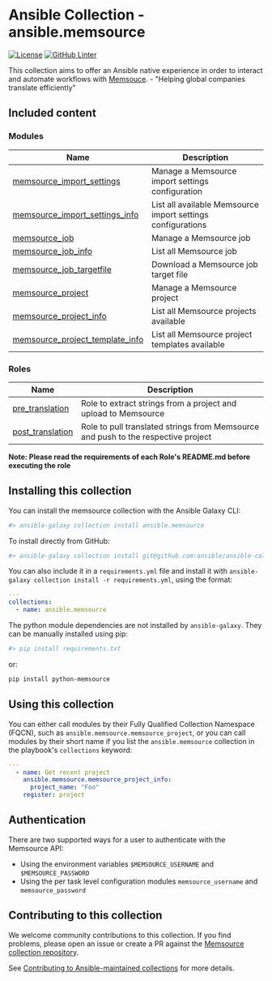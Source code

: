 # Ansible Collection - ansible.memsource

[![License](https://img.shields.io/badge/License-Apache%202.0-blue.svg)](https://opensource.org/licenses/Apache-2.0) [![GitHub Linter](https://github.com/ansible/ansible-collection-memsource/workflows/Linter/badge.svg)](https://github.com/marketplace/actions/super-linter)

This collection aims to offer an Ansible native experience in order to interact and automate workflows with [Memsouce](https://www.memsource.com/). - "Helping global companies translate efficiently"

## Included content

### Modules

Name | Description
--- | ---
[memsource_import_settings](./plugins/modules/memsource_import_settings.py) | Manage a Memsource import settings configuration
[memsource_import_settings_info](./plugins/modules/memsource_import_settings_info.py) | List all available Memsource import settings configurations
[memsource_job](./plugins/modules/memsource_job.py) | Manage a Memsource job
[memsource_job_info](./plugins/modules/memsource_job_info.py) | List all Memsource job
[memsource_job_targetfile](./plugins/modules/memsource_job_targetfile.py) | Download a Memsource job target file
[memsource_project](./plugins/modules/memsource_project.py) | Manage a Memsource project
[memsource_project_info](./plugins/modules/memsource_project_info.py) | List all Memsource projects available
[memsource_project_template_info](./plugins/modules/memsource_project_template_info.py) | List all Memsource project templates available

### Roles
Name | Description
--- | ---
[pre_translation](./roles/pre_translation) | Role to extract strings from a project and upload to Memsource
[post_translation](./roles/post_translation) | Role to pull translated strings from Memsource and push to the respective project

**Note: Please read the requirements of each Role's README.md before executing the role**

## Installing this collection

You can install the memsource collection with the Ansible Galaxy CLI:

```sh
#> ansible-galaxy collection install ansible.memsource
```

To install directly from GitHub:

```sh
#> ansible-galaxy collection install git@github.com:ansible/ansible-collection-memsource.git
```

You can also include it in a `requirements.yml` file and install it with `ansible-galaxy collection install -r requirements.yml`, using the format:

```yaml
---
collections:
  - name: ansible.memsource
```

The python module dependencies are not installed by `ansible-galaxy`.  They can
be manually installed using pip:

```sh
#> pip install requirements.txt
```

or:

```sh
pip install python-memsource
```

## Using this collection


You can either call modules by their Fully Qualified Collection Namespace (FQCN), such as `ansible.memsource.memsource_project`, or you can call modules by their short name if you list the `ansible.memsource` collection in the playbook's `collections` keyword:

```yaml
---
  - name: Get recent project
    ansible.memsource.memsource_project_info:
      project_name: "Foo"
    register: project
```

## Authentication

There are two supported ways for a user to authenticate with the Memsource API:

* Using the environment variables `$MEMSOURCE_USERNAME` and `$MEMSOURCE_PASSWORD`
* Using the per task level configuration modules `memsource_username` and `memsource_password`

## Contributing to this collection

We welcome community contributions to this collection. If you find problems, please open an issue or create a PR against the [Memsource collection repository](https://github.com/ansible/ansible-collection-memsource).

See [Contributing to Ansible-maintained collections](https://docs.ansible.com/ansible/devel/community/contributing_maintained_collections.html#contributing-maintained-collections) for more details.
